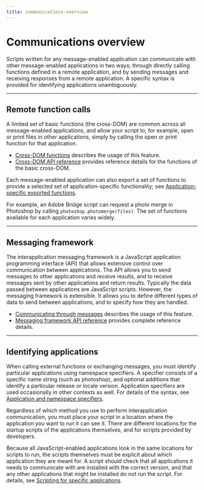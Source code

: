 ```yaml
---
title: communications-overview
---
```


# Communications overview

Scripts written for any message-enabled application can communicate with other message-enabled applications in two ways; through directly calling functions defined in a remote application, and by sending messages and receiving responses from a remote application. A specific syntax is provided for identifying applications unambiguously.

---

## Remote function calls

A limited set of basic functions (the cross-DOM) are common across all message-enabled applications, and allow your script to, for example, open or print files in other applications, simply by calling the open or print function for that application.

- [Cross-DOM functions](../cross-dom-functions) describes the usage of this feature.
- [Cross-DOM API reference](cross-dom-functions.md#cross-dom-api-reference) provides reference details for the functions of the basic cross-DOM.

Each message-enabled application can also export a set of functions to provide a selected set of application-specific functionality; see [Application-specific exported functions](cross-dom-functions.md#application-specific-exported-functions).

For example, an Adobe Bridge script can request a photo merge in Photoshop by calling `photoshop.photomerge(files)`. The set of functions available for each application varies widely.

---

## Messaging framework

The interapplication messaging framework is a JavaScript application programming interface (API) that allows extensive control over communication between applications. The API allows you to send messages to other applications and receive results, and to receive messages sent by other applications and return results. Typically the data passed between applications are JavaScript scripts. However, the messaging framework is extensible. It allows you to define different types of data to send between applications, and to specify how they are handled.

- [Communicating through messages](../communicating-through-messages) describes the usage of this feature.
- [Messaging framework API reference](../messaging-framework-api-reference) provides complete reference details.

---

## Identifying applications

When calling external functions or exchanging messages, you must identify particular applications using namespace specifiers. A specifier consists of a specific name string (such as photoshop), and optional additions that identify a particular release or locale version. Application specifiers are used occasionally in other contexts as well. For details of the syntax, see [Application and namespace specifiers](../application-and-namespace-specifiers).

Regardless of which method you use to perform interapplication communication, you must place your script in a location where the application you want to run it can see it. There are different locations for the startup scripts of the applications themselves, and for scripts provided by developers.

Because all JavaScript-enabled applications look in the same locations for scripts to run, the scripts themselves must be explicit about which application they are meant for. A script should check that all applications it needs to communicate with are installed with the correct version, and that any other applications that might be installed do not run the script. For details, see [Scripting for specific applications](../../introduction/scripting-for-specific-applications).
